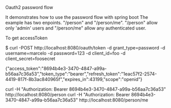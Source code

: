 Oauth2 password flow

It demonstrates how to use the password flow with spring boot
The example has two enpoints. "/person" and "/person/me". "/person" allow only 'admin' users and "/person/me" allow any authenticated user.

To get accessToken 

$ curl -POST http://localhost:8080/oauth/token -d grant_type=password -d username=marcelo -d password=123 -d client_id=foo -d client_secret=foosecret

{"access_token":"8694b4e3-3470-4847-a99a-b56aa7c36a53","token_type":"bearer","refresh_token":"1eac57f2-2574-4419-817f-8b3ac840965f","expires_in":43199,"scope":"openid"}


curl -H "Authorization: Bearer 8694b4e3-3470-4847-a99a-b56aa7c36a53" http://localhost:8080/person
curl -H "Authorization: Bearer 8694b4e3-3470-4847-a99a-b56aa7c36a53" http://localhost:8080/person/me

